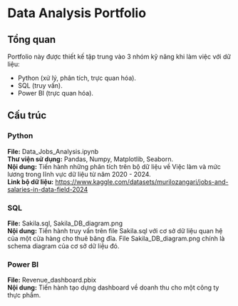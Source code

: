 # Data Analysis Portfolio
## Tổng quan
Portfolio này được thiết kế tập trung vào 3 nhóm kỹ năng khi làm việc với dữ liệu: 
 - Python (xử lý, phân tích, trực quan hóa).
 - SQL (truy vấn).
 - Power BI (trực quan hóa).
## Cấu trúc
### Python
**File:** Data_Jobs_Analysis.ipynb\
**Thư viện sử dụng:** Pandas, Numpy, Matplotlib, Seaborn.\
**Nội dung:** Tiến hành những phân tích trên bộ dữ liệu về Việc làm và mức lương trong lĩnh vực dữ liệu từ năm 2020 - 2024.\
**Link bộ dữ liệu:** https://www.kaggle.com/datasets/murilozangari/jobs-and-salaries-in-data-field-2024
### SQL
**File:** Sakila.sql, Sakila_DB_diagram.png\
**Nội dung:** Tiến hành truy vấn trên file Sakila.sql với cơ sở dữ liệu quan hệ của một cửa hàng cho thuê băng đĩa. File Sakila_DB_diagram.png chính là schema diagram của cơ sở dữ liệu đó.
### Power BI
**File:** Revenue_dashboard.pbix\
**Nội dung:** Tiến hành tạo dựng dashboard về doanh thu cho một công ty thực phẩm.
